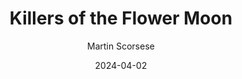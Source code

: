 ---
title: Killers of the Flower Moon
subtitle: Martin Scorsese
year: 2023
tags: [{name: "best of 2023", rank: 10}]
image: ./images/killers-flower-moon.jpg
link: https://www.themoviedb.org/movie/466420-killers-of-the-flower-moon
type: movie
date: 2024-04-02
---